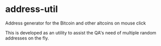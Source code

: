 # address-util
Address generator for the Bitcoin and other altcoins on mouse click

This is developed as an utility to assist the QA's need of multiple random addresses on the fly.

